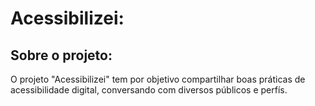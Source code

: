 # Acessibilizei:
  ## Sobre o projeto:
O projeto "Acessibilizei" tem por objetivo compartilhar boas práticas de acessibilidade digital, conversando com diversos públicos e perfís.  
